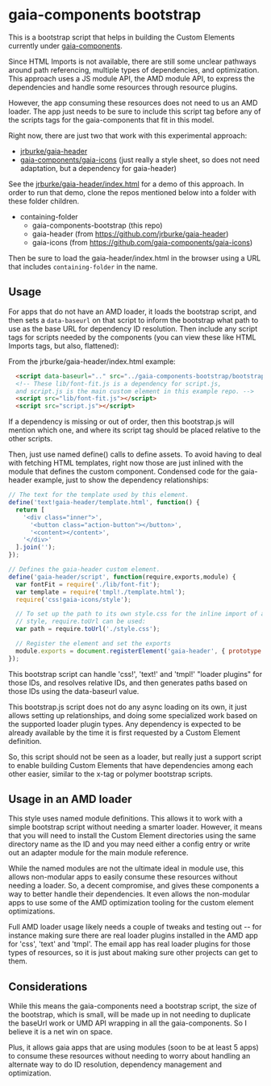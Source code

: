 # gaia-components bootstrap

This is a bootstrap script that helps in building the Custom Elements currently under [gaia-components](https://github.com/gaia-components).

Since HTML Imports is not available, there are still some unclear pathways around path referencing, multiple types of dependencies, and optimization. This approach uses a JS module API, the AMD module API, to express the dependencies and handle some resources through resource plugins.

However, the app consuming these resources does not need to us an AMD loader. The app just needs to be sure to include this script tag before any of the scripts tags for the gaia-components that fit in this model.

Right now, there are just two that work with this experimental approach:

* [jrburke/gaia-header](https://github.com/jrburke/gaia-header)
* [gaia-components/gaia-icons](https://github.com/gaia-components/gaia-icons) (just really a style sheet, so does not need adaptation, but a dependency for gaia-header)

See the [jrburke/gaia-header/index.html](https://github.com/jrburke/gaia-header/blob/master/index.html) for a demo of this approach. In order to run that demo, clone the repos mentioned below into a folder with these folder children.

* containing-folder
  * gaia-components-bootstrap (this repo)
  * gaia-header (from https://github.com/jrburke/gaia-header)
  * gaia-icons (from https://github.com/gaia-components/gaia-icons)

Then be sure to load the gaia-header/index.html in the browser using a URL that includes `containing-folder` in the name.

## Usage

For apps that do not have an AMD loader, it loads the bootstrap script, and then sets a `data-baseurl` on that script to inform the bootstrap what path to use as the base URL for dependency ID resolution. Then include any script tags for scripts needed by the components (you can view these like HTML Imports tags, but also, flattened):

From the jrburke/gaia-header/index.html example:

```html
  <script data-baseurl=".." src="../gaia-components-bootstrap/bootstrap.js"></script>
  <!-- These lib/font-fit.js is a dependency for script.js,
  and script.js is the main custom element in this example repo. -->
  <script src="lib/font-fit.js"></script>
  <script src="script.js"></script>
```

If a dependency is missing or out of order, then this bootstrap.js will mention which one, and where its script tag should be placed relative to the other scripts.

Then, just use named define() calls to define assets. To avoid having to deal with fetching HTML templates, right now those are just inlined with the module that defines the custom component. Condensed code for the gaia-header example, just to show the dependency relationships:

```javascript
// The text for the template used by this element.
define('text!gaia-header/template.html', function() {
  return [
    '<div class="inner">',
      '<button class="action-button"></button>',
      '<content></content>',
    '</div>'
  ].join('');
});

// Defines the gaia-header custom element.
define('gaia-header/script', function(require,exports,module) {
  var fontFit = require('./lib/font-fit');
  var template = require('tmpl!./template.html');
  require('css!gaia-icons/style');

  // To set up the path to its own style.css for the inline import of a scoped
  // style, require.toUrl can be used:
  var path = require.toUrl('./style.css');

  // Register the element and set the exports
  module.exports = document.registerElement('gaia-header', { prototype: proto });
});
```

This bootstrap script can handle 'css!', 'text!' and 'tmpl!' "loader plugins" for those IDs, and resolves relative IDs, and then generates paths based on those IDs using the data-baseurl value.

This bootstrap.js script does not do any async loading on its own, it just allows setting up relationships, and doing some specialized work based on the supported loader plugin types. Any dependency is expected to be already available by the time it is first requested by a Custom Element definition.

So, this script should not be seen as a loader, but really just a support script to enable building Custom Elements that have dependencies among each other easier, similar to the x-tag or polymer bootstrap scripts.

## Usage in an AMD loader

This style uses named module definitions. This allows it to work with a simple bootstrap script without needing a smarter loader. However, it means that you will need to install the Custom Element directories using the same directory name as the ID and you may need either a config entry or write out an adapter module for the main module reference.

While the named modules are not the ultimate ideal in module use, this allows non-modular apps to easily consume these resources without needing a loader. So, a decent compromise, and gives these components a way to better handle their dependencies. It even allows the non-modular apps to use some of the AMD optimization tooling for the custom element optimizations.

Full AMD loader usage likely needs a couple of tweaks and testing out -- for instance making sure there are real loader plugins installed in the AMD app for 'css', 'text' and 'tmpl'. The email app has real loader plugins for those types of resources, so it is just about making sure other projects can get to them.

## Considerations

While this means the gaia-components need a bootstrap script, the size of the bootstrap, which is small, will be made up in not needing to duplicate the baseUrl work or UMD API wrapping in all the gaia-components. So I believe it is a net win on space.

Plus, it allows gaia apps that are using modules (soon to be at least 5 apps) to consume these resources without needing to worry about handling an alternate way to do ID resolution, dependency management and optimization.
